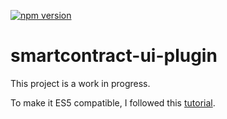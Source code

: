 [![npm version](https://badge.fury.io/js/@yvesbou%2Fsmartcontract-ui-plugin.svg)](https://badge.fury.io/js/@yvesbou%2Fsmartcontract-ui-plugin)
# smartcontract-ui-plugin

This project is a work in progress.

To make it ES5 compatible, I followed this [tutorial](https://whitep4nth3r.com/blog/how-to-build-test-and-release-node-module-es6/).